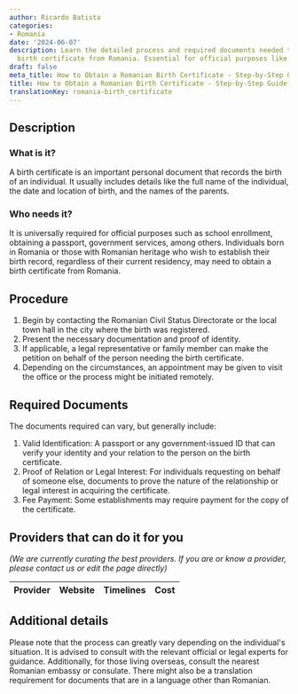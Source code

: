 ```yaml
---
author: Ricardo Batista
categories:
- Romania
date: '2024-06-07'
description: Learn the detailed process and required documents needed to obtain a
  birth certificate from Romania. Essential for official purposes like school or passport.
draft: false
meta_title: How to Obtain a Romanian Birth Certificate - Step-by-Step Guide
title: How to Obtain a Romanian Birth Certificate - Step-by-Step Guide
translationKey: romania-birth_certificate
---
```


## Description
### What is it?
A birth certificate is an important personal document that records the birth of an individual. It usually includes details like the full name of the individual, the date and location of birth, and the names of the parents.

### Who needs it?
It is universally required for official purposes such as school enrollment, obtaining a passport, government services, among others. Individuals born in Romania or those with Romanian heritage who wish to establish their birth record, regardless of their current residency, may need to obtain a birth certificate from Romania.

## Procedure
1. Begin by contacting the Romanian Civil Status Directorate or the local town hall in the city where the birth was registered. 
2. Present the necessary documentation and proof of identity. 
3. If applicable, a legal representative or family member can make the petition on behalf of the person needing the birth certificate. 
4. Depending on the circumstances, an appointment may be given to visit the office or the process might be initiated remotely.

## Required Documents
The documents required can vary, but generally include:
1. Valid Identification: A passport or any government-issued ID that can verify your identity and your relation to the person on the birth certificate.
2. Proof of Relation or Legal Interest: For individuals requesting on behalf of someone else, documents to prove the nature of the relationship or legal interest in acquiring the certificate.
3. Fee Payment: Some establishments may require payment for the copy of the certificate.

## Providers that can do it for you

_(We are currently curating the best providers. If you are or know a provider, please contact us or edit the page directly)_

| Provider        |     Website     |     Timelines    |       Cost      |
| --------------- | --------------- |  :-------------: | :-------------: |

## Additional details
Please note that the process can greatly vary depending on the individual's situation. It is advised to consult with the relevant official or legal experts for guidance. Additionally, for those living overseas, consult the nearest Romanian embassy or consulate. There might also be a translation requirement for documents that are in a language other than Romanian.